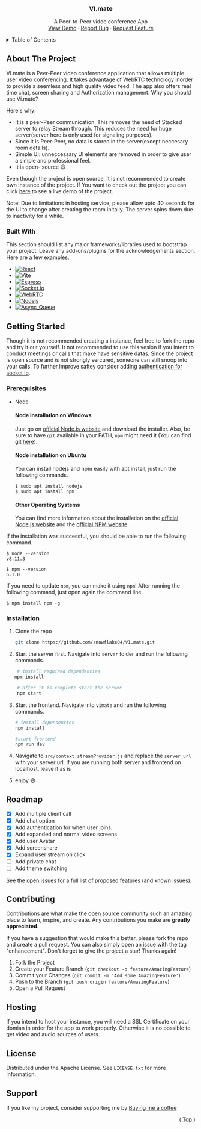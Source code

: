 
<a name="readme-top"></a>

<!-- PROJECT LOGO -->
<br />
<div align="center">
  <a href="https://github.com/snowflake04/VI.mate">
    <!-- <img src="images/logo.png" alt="Logo" width="80" height="80"> -->
  </a>

  <h3 align="center">VI.mate</h3>

  <p align="center">
    A Peer-to-Peer video conference App
    <br />
    <a href="https://vimate.vercel.app">View Demo</a>
    ·
    <a href="https://github.com/snowflake04/VI.mate/issues">Report Bug</a>
    ·
    <a href="https://github.com/snowflake04/VI.mate/issues">Request Feature</a>
  </p>
</div>



<!-- TABLE OF CONTENTS -->
<details>
  <summary>Table of Contents</summary>
  <ol>
    <li>
      <a href="#about-the-project">About The Project</a>
      <ul>
        <li><a href="#built-with">Built With</a></li>
      </ul>
    </li>
    <li>
      <a href="#getting-started">Getting Started</a>
      <ul>
        <li><a href="#prerequisites">Prerequisites</a></li>
        <li><a href="#installation">Installation</a></li>
      </ul>
    </li>
    <li><a href="#roadmap">Roadmap</a></li>
    <li><a href="#contributing">Contributing</a></li>
    <li><a href="#hosting">Hosting</a></li>
    <li><a href="#license">License</a></li>
    <li><a href="#support">Support</a></li>
  </ol>
</details>



<!-- ABOUT THE PROJECT -->
## About The Project

<!-- [![Product Name Screen Shot][product-screenshot]](https://example.com) -->

VI.mate is a Peer-Peer video conference application that allows multiple user video conferencing. It takes advantage of WebRTC technology inorder to provide a seemless and high quality video feed. The app also offers real time chat, screen sharing and Authorization management. Why you should use Vi.mate?

Here's why:
* It is a peer-Peer communication. This removes the need of Stacked server to relay Stream through. This reduces the need for huge server(server here is only used for signaling purposes).
* Since it is Peer-Peer, no data is stored in the server(except neccesary room details).
* Simple UI: unneccessary UI elements are removed in order to give user a simple and professional feel.
* It is open- source :smile:

Even though the project is open source, It is not recommended to create own instance of the project. If You want to check out the project you can click [here](https://vimate.vercel.app) to see a live demo of the project.

Note: Due to limitations in hosting service, please allow upto 40 seconds for the UI to change after creating the room initally. The server spins down due to inactivity for a while.



### Built With

This section should list any major frameworks/libraries used to bootstrap your project. Leave any add-ons/plugins for the acknowledgements section. Here are a few examples.


* [![React][React.js]][React-url]
* [![Vite][Vitejs.dev]][Vite-url]
* [![Express][expressjs.com]][Expressjs-url]
* [![Socket.io][socket.io]][socket.io-url]
* [![WebRTC][webrtc.com]][webrtc-url]
* [![Nodejs][nodejs]][nodejs-url]
* [![Async_Queue][AsyncQueue.com]][npm-url]




<!-- GETTING STARTED -->
## Getting Started

Though it is not recommended creating a instance, feel free to fork the repo and try it out yourself. It not recommended to use this vesion if you intent to conduct meetings or calls that make have sensitive datas. Since the project is open source and is not strongly sercured, someone can still snoop into your calls. To further improve saftey consider adding [authentication for socket io](https://socket.io/docs/v4/server-api/#serverofnsp).

### Prerequisites
* Node
  #### Node installation on Windows

  Just go on [official Node.js website](https://nodejs.org/) and download the installer.
Also, be sure to have `git` available in your PATH, `npm` might need it (You can find git [here](https://git-scm.com/)).

  #### Node installation on Ubuntu

  You can install nodejs and npm easily with apt install, just run the following commands.

      $ sudo apt install nodejs
      $ sudo apt install npm

  #### Other Operating Systems
  You can find more information about the installation on the [official Node.js website](https://nodejs.org/) and the [official NPM website](https://npmjs.org/).

If the installation was successful, you should be able to run the following command.

    $ node --version
    v8.11.3

    $ npm --version
    6.1.0

If you need to update `npm`, you can make it using `npm`! After running the following command, just open again the command line.

    $ npm install npm -g


### Installation


1. Clone the repo
   ```sh
   git clone https://github.com/snowflake04/VI.mate.git
   ```

2. Start the server first. Navigate into `server` folder and run the following commands.
```sh
    # install required dependencies
   npm install

    # after it is complete start the server
    npm start
   ```
3. Start the frontend. Navigate into `vimate` and run the following commands.
   ```sh
   # install dependencies
   npm install

   #start frontend
   npm run dev
   ```
4. Navigate to `src/context.streamProvider.js` and replace the `server_url` with your server url. If you are running both server and frontend on localhost, leave it as is

5. enjoy :smile:

<!-- ROADMAP -->
## Roadmap

- [x] Add multiple client call
- [x] Add chat option
- [x] Add authentication for when user joins.
- [x] Add expanded and normal video screens
- [x] Add user Avatar
- [x] Add screenshare
- [x] Expand user stream on click
- [ ] Add private chat
- [ ] Add theme switching

See the [open issues](https://github.com/snowflake04/vi.mate/issues) for a full list of proposed features (and known issues).
>

<!-- CONTRIBUTING -->
## Contributing

Contributions are what make the open source community such an amazing place to learn, inspire, and create. Any contributions you make are **greatly appreciated**.

If you have a suggestion that would make this better, please fork the repo and create a pull request. You can also simply open an issue with the tag "enhancement".
Don't forget to give the project a star! Thanks again!

1. Fork the Project
2. Create your Feature Branch (`git checkout -b feature/AmazingFeature`)
3. Commit your Changes (`git commit -m 'Add some AmazingFeature'`)
4. Push to the Branch (`git push origin feature/AmazingFeature`)
5. Open a Pull Request


## Hosting
If you intend to host your instance, you will need a SSL Certificate on your domian in order for the app to work properly. Otherwise it is no possible to get video and audio sources of users.

<!-- LICENSE -->
## License

Distributed under the Apache License. See `LICENSE.txt` for more information.




<!-- CONTACT -->
## Support

If you like my project, consider supporting me by [Buying me a coffee](https://www.buymeacoffee.com/snowflake04)

<p align="right">(<a href="#readme-top"> Top </a>)</p>



<!-- MARKDOWN LINKS & IMAGES -->
<!-- https://www.markdownguide.org/basic-syntax/#reference-style-links -->
[contributors-shield]: https://img.shields.io/github/contributors/othneildrew/Best-README-Template.svg?style=for-the-badge
[contributors-url]: https://github.com/othneildrew/Best-README-Template/graphs/contributors
[forks-shield]: https://img.shields.io/github/forks/othneildrew/Best-README-Template.svg?style=for-the-badge
[forks-url]: https://github.com/snowflake04/mono/network/members
[stars-shield]: https://img.shields.io/github/stars/othneildrew/Best-README-Template.svg?style=for-the-badge
[stars-url]: https://github.com/othneildrew/Best-README-Template/stargazers
[issues-shield]: https://img.shields.io/github/issues/othneildrew/Best-README-Template.svg?style=for-the-badge
[issues-url]: https://github.com/othneildrew/Best-README-Template/issues
[license-shield]: https://img.shields.io/github/license/othneildrew/Best-README-Template.svg?style=for-the-badge
[license-url]: https://github.com/othneildrew/Best-README-Template/blob/master/LICENSE.txt
[linkedin-shield]: https://img.shields.io/badge/-LinkedIn-black.svg?style=for-the-badge&logo=linkedin&colorB=555
[linkedin-url]: https://linkedin.com/in/othneildrew
[product-screenshot]: images/screenshot.png
[expressjs.com]: https://img.shields.io/badge/Expressjs-000000?style=for-the-badge&logo=Expressjs&logoColor=white
[Expressjs-url]: https://expressjs.com/
[React.js]: https://img.shields.io/badge/React-20232A?style=for-the-badge&logo=react&logoColor=61DAFB
[React-url]: https://reactjs.org/
[Vitejs.dev]: https://img.shields.io/badge/Vite.js-35495E?style=for-the-badge&logo=vitejsdotdev&logoColor=4FC08D
[Vite-url]: https://vitejs.dev/
[socket.io]: https://img.shields.io/badge/Socket.io-DD0031?style=for-the-badge&logo=socketdotio&logoColor=white
[socket.io-url]: https://socket.io/
[webrtc.com]: https://img.shields.io/badge/WebRTC-4A4A55?style=for-the-badge&logo=webRTC&logoColor=FF3E00
[webrtc-url]: https://webrtc.com/
[nodejs]: https://img.shields.io/badge/nodejs-FF2D20?style=for-the-badge&logo=nodejsl&logoColor=white
[nodejs-url]: https://nodejs.org
[asyncQueue.com]: https://img.shields.io/badge/AsyncQueue-563D7C?style=for-the-badge&logo=asyncqueue&logoColor=white
[npm-url]: https://www.npmjs.com/package/@snowflake04/async-queue
 
